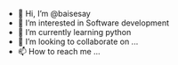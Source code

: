 - 👋 Hi, I’m @baisesay
- 👀 I’m interested in Software development
- 🌱 I’m currently learning python
- 💞️ I’m looking to collaborate on ...
- 📫 How to reach me ...

<!---
baisesay/baisesay is a ✨ special ✨ repository because its `README.md` (this file) appears on your GitHub profile.
You can click the Preview link to take a look at your changes.
--->
